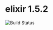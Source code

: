 # elixir 1.5.2

![Build Status](https://travis-ci.org/cyber-dojo-languages/elixir-1.5.2.svg?branch=master)
